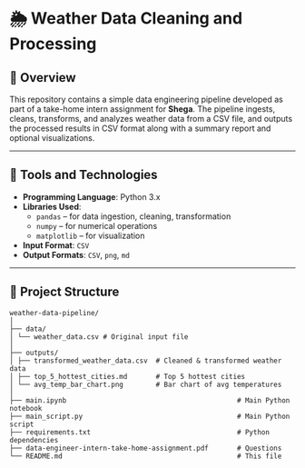 # 🌦️ Weather Data Cleaning and Processing

## 📌 Overview

This repository contains a simple data engineering pipeline developed as part of a take-home intern assignment for **Shega**. The pipeline ingests, cleans, transforms, and analyzes weather data from a CSV file, and outputs the processed results in CSV format along with a summary report and optional visualizations.

---

## 🧰 Tools and Technologies

- **Programming Language**: Python 3.x  
- **Libraries Used**:  
  - `pandas` – for data ingestion, cleaning, transformation  
  - `numpy` – for numerical operations  
  - `matplotlib` – for visualization  
- **Input Format**: `CSV`  
- **Output Formats**: `CSV`, `png`, `md`

---

## 📂 Project Structure
```
weather-data-pipeline/
│
├── data/
│ └── weather_data.csv # Original input file
│
├── outputs/
│ ├── transformed_weather_data.csv  # Cleaned & transformed weather data
│ ├── top_5_hottest_cities.md       # Top 5 hottest cities
│ └── avg_temp_bar_chart.png        # Bar chart of avg temperatures
│
├── main.ipynb                                          # Main Python notebook
├── main_script.py                                      # Main Python script
├── requirements.txt                                    # Python dependencies
├── data-engineer-intern-take-home-assignment.pdf       # Questions
└── README.md                                           # This file
```
